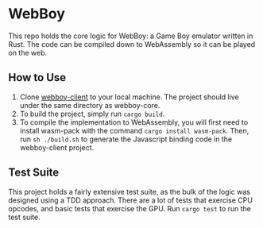 # WebBoy

This repo holds the core logic for WebBoy: a Game Boy emulator written in Rust. The code can be compiled down to WebAssembly so it can be played on the web.

## How to Use

1. Clone [webboy-client](https://github.com/smparsons/webboy-client) to your local machine. The project should live under the same directory as webboy-core.
2. To build the project, simply run `cargo build`.
3. To compile the implementation to WebAssembly, you will first need to install wasm-pack with the command `cargo install wasm-pack`. Then, run `sh ./build.sh` to generate the Javascript binding code in the webboy-client project.

## Test Suite

This project holds a fairly extensive test suite, as the bulk of the logic was designed using a TDD approach. There are a lot of tests that exercise CPU opcodes, and basic tests that exercise the GPU. Run `cargo test` to run the test suite.
